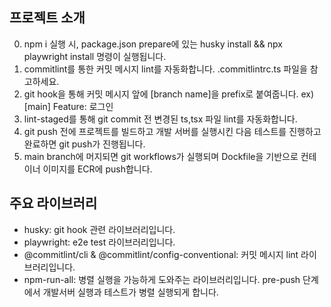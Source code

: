 ## 프로젝트 소개

0. npm i 실행 시, package.json prepare에 있는 husky install && npx playwright install 명령이 실행됩니다.
1. commitlint를 통한 커밋 메시지 lint를 자동화합니다. .commitlintrc.ts 파일을 참고하세요.
2. git hook을 통해 커밋 메시지 앞에 [branch name]을 prefix로 붙여줍니다. ex) [main] Feature: 로그인
3. lint-staged를 통해 git commit 전 변경된 ts,tsx 파일 lint를 자동화합니다.
4. git push 전에 프로젝트를 빌드하고 개발 서버를 실행시킨 다음 테스트를 진행하고 완료하면 git push가 진행됩니다.
5. main branch에 머지되면 git workflows가 실행되며 Dockfile을 기반으로 컨테이너 이미지를 ECR에 push합니다.

## 주요 라이브러리

- husky: git hook 관련 라이브러리입니다.
- playwright: e2e test 라이브러리입니다.
- @commitlint/cli & @commitlint/config-conventional: 커밋 메시지 lint 라이브러리입니다.
- npm-run-all: 병렬 실행을 가능하게 도와주는 라이브러리입니다. pre-push 단계에서 개발서버 실행과 테스트가 병렬 실행되게 합니다.
